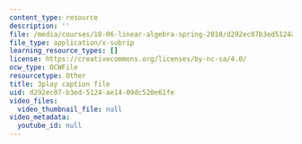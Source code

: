 ```yaml
---
content_type: resource
description: ''
file: /media/courses/18-06-linear-algebra-spring-2010/d292ec07b3ed5124ae1409dc520e61fe_J7DzL2_Na80.vtt
file_type: application/x-subrip
learning_resource_types: []
license: https://creativecommons.org/licenses/by-nc-sa/4.0/
ocw_type: OCWFile
resourcetype: Other
title: 3play caption file
uid: d292ec07-b3ed-5124-ae14-09dc520e61fe
video_files:
  video_thumbnail_file: null
video_metadata:
  youtube_id: null
---
```

